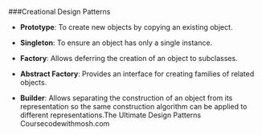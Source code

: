 ###Creational Design Patterns

- **Prototype**: 
To create new objects by copying an existing object. 

- **Singleton**: 
To ensure an object has only a single instance.

- **Factory**: 
Allows deferring the creation of an object to subclasses.
 
- **Abstract Factory**: 
Provides an interface for creating families of related objects.
 

- **Builder**: 
Allows separating the construction of an object from its representation so the same construction algorithm can be applied to different representations.The Ultimate Design Patterns Coursecodewithmosh.com

